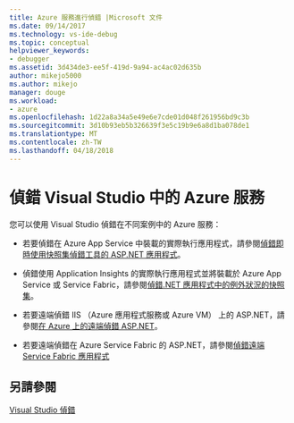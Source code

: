 ```yaml
---
title: Azure 服務進行偵錯 |Microsoft 文件
ms.date: 09/14/2017
ms.technology: vs-ide-debug
ms.topic: conceptual
helpviewer_keywords:
- debugger
ms.assetid: 3d434de3-ee5f-419d-9a94-ac4ac02d635b
author: mikejo5000
ms.author: mikejo
manager: douge
ms.workload:
- azure
ms.openlocfilehash: 1d22a8a34a5e49e6e7cde01d048f261956bd9c3b
ms.sourcegitcommit: 3d10b93eb5b326639f3e5c19b9e6a8d1ba078de1
ms.translationtype: MT
ms.contentlocale: zh-TW
ms.lasthandoff: 04/18/2018
---
```

# <a name="debug-azure-services-in-visual-studio"></a>偵錯 Visual Studio 中的 Azure 服務

您可以使用 Visual Studio 偵錯在不同案例中的 Azure 服務：

- 若要偵錯在 Azure App Service 中裝載的實際執行應用程式，請參閱[偵錯即時使用快照集偵錯工具的 ASP.NET 應用程式](../debugger/debug-live-azure-applications.md)。

- 偵錯使用 Application Insights 的實際執行應用程式並將裝載於 Azure App Service 或 Service Fabric，請參閱[偵錯.NET 應用程式中的例外狀況的快照集](/azure/application-insights/app-insights-snapshot-debugger)。

- 若要遠端偵錯 IIS （Azure 應用程式服務或 Azure VM） 上的 ASP.NET，請參閱[在 Azure 上的遠端偵錯 ASP.NET](remote-debugging-azure.md)。

- 若要遠端偵錯在 Azure Service Fabric 的 ASP.NET，請參閱[偵錯遠端 Service Fabric 應用程式](/azure/service-fabric/service-fabric-debugging-your-application#debug-a-remote-service-fabric-application)

## <a name="see-also"></a>另請參閱  
 [Visual Studio 偵錯](../debugger/index.md)
